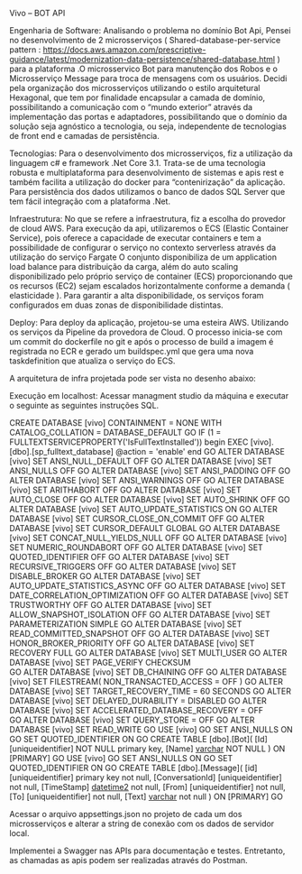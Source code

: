Vivo – BOT API

Engenharia de Software: Analisando o problema no domínio Bot Api, Pensei no desenvolvimento de 2 microsserviços ( Shared-database-per-service pattern : https://docs.aws.amazon.com/prescriptive-guidance/latest/modernization-data-persistence/shared-database.html ) para a plataforma .O microsservico Bot para manutenção dos Robos e o Microsserviço Message para troca de mensagens com os usuários.
Decidi pela organização dos microsserviços utilizando o estilo arquitetural Hexagonal, que tem por finalidade encapsular a camada de domínio, possibilitando a comunicação com o “mundo exterior” através da implementação das portas e adaptadores, possibilitando que o domínio da solução seja agnóstico a tecnologia, ou seja, independente de tecnologias de front end e camadas de persistência.

Tecnologias: Para o desenvolvimento dos microsserviços, fiz a utilização da linguagem c# e framework .Net Core 3.1. Trata-se de uma tecnologia robusta e multiplataforma para desenvolvimento de sistemas e apis rest e também facilita a utilização do docker para “contenirização” da aplicação. Para persistência dos dados utilizamos o banco de dados SQL Server que tem fácil integração com a plataforma .Net. 

Infraestrutura: No que se refere a infraestrutura, fiz a escolha do provedor de cloud AWS. Para execução da api, utilizaremos o ECS (Elastic Container Service), pois oferece a capacidade de executar containers e tem a possibilidade de configurar o serviço no contexto serverless através da utilização do serviço Fargate O conjunto disponibiliza de um application  load balance para distribuição da carga, além do auto scaling disponibilizado pelo próprio serviço de container (ECS) proporcionando que os recursos (EC2) sejam escalados horizontalmente  conforme a demanda ( elasticidade ). Para garantir a alta disponibilidade, os serviços foram configurados em duas zonas de disponibilidade distintas.

Deploy: Para deploy da aplicação, projetou-se uma esteira AWS. Utilizando os serviços da Pipeline da provedora de Cloud. O processo inicia-se com um commit do dockerfile no git e após o processo de build a imagem é registrada no ECR e gerado um buildspec.yml que gera uma nova taskdefinition que atualiza o serviço do ECS.

A arquitetura de infra projetada pode ser vista no desenho abaixo:

  

Execução em localhost: Acessar managment studio da máquina e executar o seguinte as seguintes instruções SQL.

CREATE DATABASE [vivo]
 CONTAINMENT = NONE
 WITH CATALOG_COLLATION = DATABASE_DEFAULT
GO
IF (1 = FULLTEXTSERVICEPROPERTY('IsFullTextInstalled'))
begin
EXEC [vivo].[dbo].[sp_fulltext_database] @action = 'enable'
end
GO
ALTER DATABASE [vivo] SET ANSI_NULL_DEFAULT OFF 
GO
ALTER DATABASE [vivo] SET ANSI_NULLS OFF 
GO
ALTER DATABASE [vivo] SET ANSI_PADDING OFF 
GO
ALTER DATABASE [vivo] SET ANSI_WARNINGS OFF 
GO
ALTER DATABASE [vivo] SET ARITHABORT OFF 
GO
ALTER DATABASE [vivo] SET AUTO_CLOSE OFF 
GO
ALTER DATABASE [vivo] SET AUTO_SHRINK OFF 
GO
ALTER DATABASE [vivo] SET AUTO_UPDATE_STATISTICS ON 
GO
ALTER DATABASE [vivo] SET CURSOR_CLOSE_ON_COMMIT OFF 
GO
ALTER DATABASE [vivo] SET CURSOR_DEFAULT  GLOBAL 
GO
ALTER DATABASE [vivo] SET CONCAT_NULL_YIELDS_NULL OFF 
GO
ALTER DATABASE [vivo] SET NUMERIC_ROUNDABORT OFF 
GO
ALTER DATABASE [vivo] SET QUOTED_IDENTIFIER OFF 
GO
ALTER DATABASE [vivo] SET RECURSIVE_TRIGGERS OFF 
GO
ALTER DATABASE [vivo] SET  DISABLE_BROKER 
GO
ALTER DATABASE [vivo] SET AUTO_UPDATE_STATISTICS_ASYNC OFF 
GO
ALTER DATABASE [vivo] SET DATE_CORRELATION_OPTIMIZATION OFF 
GO
ALTER DATABASE [vivo] SET TRUSTWORTHY OFF 
GO
ALTER DATABASE [vivo] SET ALLOW_SNAPSHOT_ISOLATION OFF 
GO
ALTER DATABASE [vivo] SET PARAMETERIZATION SIMPLE 
GO
ALTER DATABASE [vivo] SET READ_COMMITTED_SNAPSHOT OFF 
GO
ALTER DATABASE [vivo] SET HONOR_BROKER_PRIORITY OFF 
GO
ALTER DATABASE [vivo] SET RECOVERY FULL 
GO
ALTER DATABASE [vivo] SET  MULTI_USER 
GO
ALTER DATABASE [vivo] SET PAGE_VERIFY CHECKSUM  
GO
ALTER DATABASE [vivo] SET DB_CHAINING OFF 
GO
ALTER DATABASE [vivo] SET FILESTREAM( NON_TRANSACTED_ACCESS = OFF ) 
GO
ALTER DATABASE [vivo] SET TARGET_RECOVERY_TIME = 60 SECONDS 
GO
ALTER DATABASE [vivo] SET DELAYED_DURABILITY = DISABLED 
GO
ALTER DATABASE [vivo] SET ACCELERATED_DATABASE_RECOVERY = OFF  
GO
ALTER DATABASE [vivo] SET QUERY_STORE = OFF
GO
ALTER DATABASE [vivo] SET  READ_WRITE 
GO
USE [vivo]
GO
SET ANSI_NULLS ON
GO
SET QUOTED_IDENTIFIER ON
GO
CREATE TABLE [dbo].[Bot](
	[Id] [uniqueidentifier] NOT NULL primary key,
	[Name] [varchar](50) NOT NULL
) ON [PRIMARY]
GO
USE [vivo]
GO
SET ANSI_NULLS ON
GO
SET QUOTED_IDENTIFIER ON
GO
CREATE TABLE [dbo].[Message](
	[id] [uniqueidentifier] primary key not null,
	[ConversationId] [uniqueidentifier] not null,
	[TimeStamp] [datetime2](7) not null,
	[From] [uniqueidentifier] not null,
	[To] [uniqueidentifier] not null,
	[Text] [varchar](250) not null
) ON [PRIMARY]
GO



Acessar o arquivo appsettings.json no projeto de cada um dos microsserviços e alterar a string de conexão com os dados de servidor local.

Implementei a Swagger nas APIs para documentação e testes. Entretanto, as chamadas as apis podem ser realizadas através do Postman.

